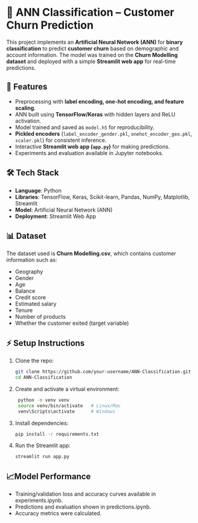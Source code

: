 # 🧠 ANN Classification – Customer Churn Prediction  

This project implements an **Artificial Neural Network (ANN)** for **binary classification** to predict **customer churn** based on demographic and account information. The model was trained on the **Churn Modelling dataset** and deployed with a simple **Streamlit web app** for real-time predictions.  

## 🚀 Features  
- Preprocessing with **label encoding, one-hot encoding, and feature scaling**.  
- ANN built using **TensorFlow/Keras** with hidden layers and ReLU activation.  
- Model trained and saved as `model.h5` for reproducibility.  
- **Pickled encoders** (`label_encoder_gender.pkl`, `onehot_encoder_geo.pkl`, `scaler.pkl`) for consistent inference.  
- Interactive **Streamlit web app (`app.py`)** for making predictions.  
- Experiments and evaluation available in Jupyter notebooks.  

## 🛠 Tech Stack  
- **Language**: Python  
- **Libraries**: TensorFlow, Keras, Scikit-learn, Pandas, NumPy, Matplotlib, Streamlit  
- **Model**: Artificial Neural Network (ANN)  
- **Deployment**: Streamlit Web App  

## 📊 Dataset  
The dataset used is **Churn Modelling.csv**, which contains customer information such as:  
- Geography  
- Gender  
- Age  
- Balance  
- Credit score  
- Estimated salary  
- Tenure  
- Number of products  
- Whether the customer exited (target variable)  

## ⚡ Setup Instructions  
1. Clone the repo:  
   ```bash
   git clone https://github.com/your-username/ANN-Classification.git
   cd ANN-Classification
   ```

2. Create and activate a virtual environment:
   ```bash
    python -m venv venv
    source venv/bin/activate   # Linux/Mac
    venv\Scripts\activate      # Windows
   ```

3. Install dependencies:
   ```bash
   pip install -r requirements.txt
   ```

4. Run the Streamlit app:
   ```bash
   streamlit run app.py
   ```

## 📈Model Performance
- Training/validation loss and accuracy curves available in experiments.ipynb.
- Predictions and evaluation shown in predictions.ipynb.
- Accuracy metrics were calculated.

